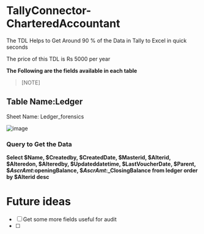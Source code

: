 # TallyConnector-CharteredAccountant
The TDL Helps to Get Around 90 % of the Data in Tally to Excel in quick seconds

The price of this TDL is Rs 5000 per year

**The Following are the fields available in each table**

> [NOTE]

## Table Name:Ledger


Sheet Name: Ledger_forensics



![image](https://github.com/ramajayam-CA/TallyConnector-CharteredAccountant/assets/12751693/06b1b578-2239-4d1e-902a-dc73201ead79)



### Query to Get the Data 


**Select $Name, $Createdby, $CreatedDate, $Masterid, $Alterid, $Alteredon, $Alteredby, $Updateddatetime, $LastVoucherDate, $Parent, $$AscrAmt:$openingBalance, $$AscrAmt:$_ClosingBalance from ledger order by $Alterid desc**


# Future ideas

- [ ] Get some more fields useful for audit
- [ ] 



